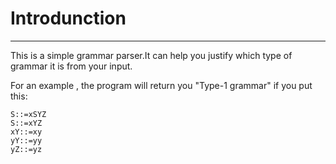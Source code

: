 ﻿# Introdunction

---
This is a simple grammar parser.It can help you justify which type of grammar it is from your input.

For an example , the program will return you "Type-1 grammar" if you put this:
```
S::=xSYZ
S::=xYZ
xY::=xy
yY::=yy
yZ::=yz
```





